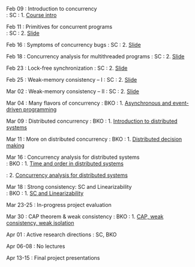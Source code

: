 ---
---

Feb 09
: Introduction to concurrency  
	:  SC
: 1. [Course intro](../slides/lecture-1.pdf)

Feb 11
: Primitives for concurrent programs  
	:  SC
: 2. [Slide](../slides/lecture-2.pdf)	

Feb 16
: Symptoms of concurrency bugs 
	: SC
: 2. [Slide](../slides/lecture-3.pdf)
 
Feb 18 
: Concurrency analysis for multithreaded programs 
	: SC
: 2. [Slide](../slides/lecture-4.pdf)

Feb 23 
: Lock-free synchronization 
	: SC
: 2. [Slide](../slides/lecture-5.pdf)

Feb 25
: Weak-memory consistency – I 
	: SC 
: 2. [Slide](../slides/lecture-6.pdf)

Mar 02
: Weak-memory consistency – II 
	: SC
: 2. [Slide](../slides/lecture-7.pdf)

Mar 04
: Many flavors of concurrency 
	: BKO
: 1. [Asynchronous and event-driven programming](../slides/lecture-8.pdf)	

Mar 09 
: Distributed concurrency 
	: BKO
: 1. [Introduction to distributed systems](../slides/lecture-9.pdf)	

Mar 11
: More on distributed concurrency 
	: BKO
: 1. [Distributed decision making](../slides/lecture-10.pdf)	

Mar 16
: Concurrency analysis for distributed systems  
	: BKO
: 1. [Time and order in distributed systems](../slides/lecture-11-1.pdf)

: 2. [Concurrency analysis for distributed systems](../slides/lecture-11-2.pdf)	

Mar 18
: Strong consistency: SC and Linearizability   
	: BKO
: 1. [SC and Linearizability](../slides/lecture-12.pdf)
	

Mar 23-25
: In-progress project evaluation

Mar 30
: CAP theorem & weak consistency
	: BKO
: 1. [CAP, weak consistency, weak isolation](../slides/lecture-13.pdf)	

Apr 01
: Active research directions
	: SC, BKO
	
Apr 06-08
: No lectures

Apr 13-15
: Final project presentations
